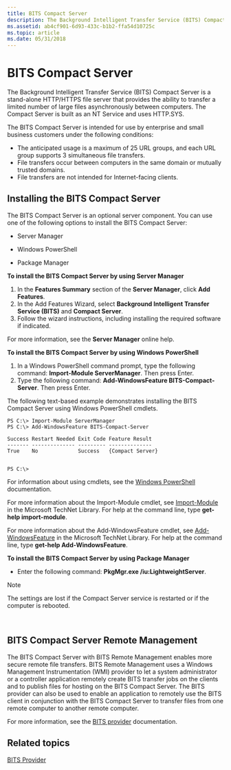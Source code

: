 ```yaml
---
title: BITS Compact Server
description: The Background Intelligent Transfer Service (BITS) Compact Server is a stand-alone HTTP/HTTPS file server that provides the ability to transfer a limited number of large files asynchronously between computers.
ms.assetid: ab4cf901-6d93-433c-b1b2-ffa54d10725c
ms.topic: article
ms.date: 05/31/2018
---
```


# BITS Compact Server

The Background Intelligent Transfer Service (BITS) Compact Server is a stand-alone HTTP/HTTPS file server that provides the ability to transfer a limited number of large files asynchronously between computers. The Compact Server is built as an NT Service and uses HTTP.SYS.

The BITS Compact Server is intended for use by enterprise and small business customers under the following conditions:

-   The anticipated usage is a maximum of 25 URL groups, and each URL group supports 3 simultaneous file transfers.
-   File transfers occur between computers in the same domain or mutually trusted domains.
-   File transfers are not intended for Internet-facing clients.

## Installing the BITS Compact Server

The BITS Compact Server is an optional server component. You can use one of the following options to install the BITS Compact Server:

-   Server Manager

-   Windows PowerShell

-   Package Manager

**To install the BITS Compact Server by using Server Manager**

1.  In the **Features Summary** section of the **Server Manager**, click **Add Features**.
2.  In the Add Features Wizard, select **Background Intelligent Transfer Service (BITS)** and **Compact Server**.
3.  Follow the wizard instructions, including installing the required software if indicated.

For more information, see the **Server Manager** online help.

**To install the BITS Compact Server by using Windows PowerShell**

1.  In a Windows PowerShell command prompt, type the following command: **Import-Module ServerManager**. Then press Enter.
2.  Type the following command: **Add-WindowsFeature BITS-Compact-Server**. Then press Enter.

The following text-based example demonstrates installing the BITS Compact Server using Windows PowerShell cmdlets.

``` syntax
PS C:\> Import-Module ServerManager
PS C:\> Add-WindowsFeature BITS-Compact-Server

Success Restart Needed Exit Code Feature Result
------- -------------- --------- --------------
True    No             Success   {Compact Server}


PS C:\>
```

For information about using cmdlets, see the [Windows PowerShell](https://go.microsoft.com/fwlink/p/?linkid=142509) documentation.

For more information about the Import-Module cmdlet, see [Import-Module](https://go.microsoft.com/fwlink/p/?linkid=154271) in the Microsoft TechNet Library. For help at the command line, type **get-help import-module**.

For more information about the Add-WindowsFeature cmdlet, see [Add-WindowsFeature](https://go.microsoft.com/fwlink/p/?linkid=154270) in the Microsoft TechNet Library. For help at the command line, type **get-help Add-WindowsFeature**.

**To install the BITS Compact Server by using Package Manager**

-   Enter the following command: **PkgMgr.exe /iu:LightweightServer**.

> [!Note]  
> The settings are lost if the Compact Server service is restarted or if the computer is rebooted.

 

## BITS Compact Server Remote Management

The BITS Compact Server with BITS Remote Management enables more secure remote file transfers. BITS Remote Management uses a Windows Management Instrumentation (WMI) provider to let a system administrator or a controller application remotely create BITS transfer jobs on the clients and to publish files for hosting on the BITS Compact Server. The BITS provider can also be used to enable an application to remotely use the BITS client in conjunction with the BITS Compact Server to transfer files from one remote computer to another remote computer.

For more information, see the [BITS provider](https://go.microsoft.com/fwlink/p/?linkid=154267) documentation.

## Related topics

<dl> <dt>

[BITS Provider](https://go.microsoft.com/fwlink/p/?linkid=154267)
</dt> </dl>

 

 




